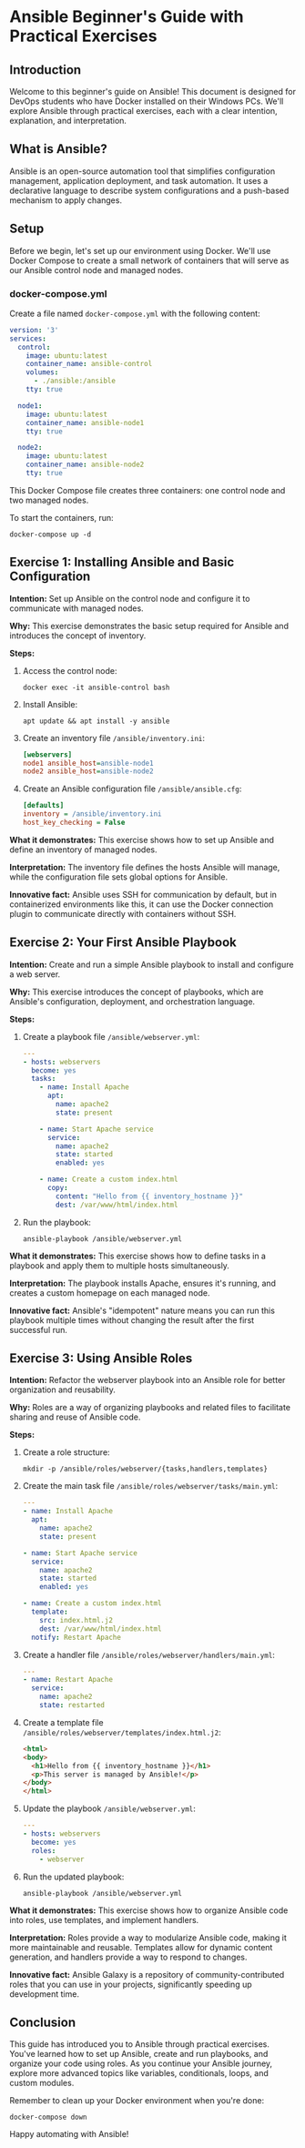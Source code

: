 # Ansible Beginner's Guide with Practical Exercises

## Introduction

Welcome to this beginner's guide on Ansible! This document is designed for DevOps students who have Docker installed on their Windows PCs. We'll explore Ansible through practical exercises, each with a clear intention, explanation, and interpretation.

## What is Ansible?

Ansible is an open-source automation tool that simplifies configuration management, application deployment, and task automation. It uses a declarative language to describe system configurations and a push-based mechanism to apply changes.

## Setup

Before we begin, let's set up our environment using Docker. We'll use Docker Compose to create a small network of containers that will serve as our Ansible control node and managed nodes.

### docker-compose.yml

Create a file named `docker-compose.yml` with the following content:

```yaml
version: '3'
services:
  control:
    image: ubuntu:latest
    container_name: ansible-control
    volumes:
      - ./ansible:/ansible
    tty: true

  node1:
    image: ubuntu:latest
    container_name: ansible-node1
    tty: true

  node2:
    image: ubuntu:latest
    container_name: ansible-node2
    tty: true
```

This Docker Compose file creates three containers: one control node and two managed nodes.

To start the containers, run:

```
docker-compose up -d
```

## Exercise 1: Installing Ansible and Basic Configuration

**Intention:** Set up Ansible on the control node and configure it to communicate with managed nodes.

**Why:** This exercise demonstrates the basic setup required for Ansible and introduces the concept of inventory.

**Steps:**

1. Access the control node:
   ```
   docker exec -it ansible-control bash
   ```

2. Install Ansible:
   ```
   apt update && apt install -y ansible
   ```

3. Create an inventory file `/ansible/inventory.ini`:
   ```ini
   [webservers]
   node1 ansible_host=ansible-node1
   node2 ansible_host=ansible-node2
   ```

4. Create an Ansible configuration file `/ansible/ansible.cfg`:
   ```ini
   [defaults]
   inventory = /ansible/inventory.ini
   host_key_checking = False
   ```

**What it demonstrates:** This exercise shows how to set up Ansible and define an inventory of managed nodes.

**Interpretation:** The inventory file defines the hosts Ansible will manage, while the configuration file sets global options for Ansible.

**Innovative fact:** Ansible uses SSH for communication by default, but in containerized environments like this, it can use the Docker connection plugin to communicate directly with containers without SSH.

## Exercise 2: Your First Ansible Playbook

**Intention:** Create and run a simple Ansible playbook to install and configure a web server.

**Why:** This exercise introduces the concept of playbooks, which are Ansible's configuration, deployment, and orchestration language.

**Steps:**

1. Create a playbook file `/ansible/webserver.yml`:
   ```yaml
   ---
   - hosts: webservers
     become: yes
     tasks:
       - name: Install Apache
         apt:
           name: apache2
           state: present

       - name: Start Apache service
         service:
           name: apache2
           state: started
           enabled: yes

       - name: Create a custom index.html
         copy:
           content: "Hello from {{ inventory_hostname }}"
           dest: /var/www/html/index.html
   ```

2. Run the playbook:
   ```
   ansible-playbook /ansible/webserver.yml
   ```

**What it demonstrates:** This exercise shows how to define tasks in a playbook and apply them to multiple hosts simultaneously.

**Interpretation:** The playbook installs Apache, ensures it's running, and creates a custom homepage on each managed node.

**Innovative fact:** Ansible's "idempotent" nature means you can run this playbook multiple times without changing the result after the first successful run.

## Exercise 3: Using Ansible Roles

**Intention:** Refactor the webserver playbook into an Ansible role for better organization and reusability.

**Why:** Roles are a way of organizing playbooks and related files to facilitate sharing and reuse of Ansible code.

**Steps:**

1. Create a role structure:
   ```
   mkdir -p /ansible/roles/webserver/{tasks,handlers,templates}
   ```

2. Create the main task file `/ansible/roles/webserver/tasks/main.yml`:
   ```yaml
   ---
   - name: Install Apache
     apt:
       name: apache2
       state: present

   - name: Start Apache service
     service:
       name: apache2
       state: started
       enabled: yes

   - name: Create a custom index.html
     template:
       src: index.html.j2
       dest: /var/www/html/index.html
     notify: Restart Apache
   ```

3. Create a handler file `/ansible/roles/webserver/handlers/main.yml`:
   ```yaml
   ---
   - name: Restart Apache
     service:
       name: apache2
       state: restarted
   ```

4. Create a template file `/ansible/roles/webserver/templates/index.html.j2`:
   ```html
   <html>
   <body>
     <h1>Hello from {{ inventory_hostname }}</h1>
     <p>This server is managed by Ansible!</p>
   </body>
   </html>
   ```

5. Update the playbook `/ansible/webserver.yml`:
   ```yaml
   ---
   - hosts: webservers
     become: yes
     roles:
       - webserver
   ```

6. Run the updated playbook:
   ```
   ansible-playbook /ansible/webserver.yml
   ```

**What it demonstrates:** This exercise shows how to organize Ansible code into roles, use templates, and implement handlers.

**Interpretation:** Roles provide a way to modularize Ansible code, making it more maintainable and reusable. Templates allow for dynamic content generation, and handlers provide a way to respond to changes.

**Innovative fact:** Ansible Galaxy is a repository of community-contributed roles that you can use in your projects, significantly speeding up development time.

## Conclusion

This guide has introduced you to Ansible through practical exercises. You've learned how to set up Ansible, create and run playbooks, and organize your code using roles. As you continue your Ansible journey, explore more advanced topics like variables, conditionals, loops, and custom modules.

Remember to clean up your Docker environment when you're done:

```
docker-compose down
```

Happy automating with Ansible!
